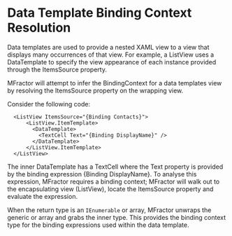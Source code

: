 # Data Template Binding Context Resolution

Data templates are used to provide a nested XAML view to a view that displays many occurrences of that view. For example, a ListView uses a DataTemplate to specify the view appearance of each instance provided through the ItemsSource property.

MFractor will attempt to infer the BindingContext for a data templates view by resolving the ItemsSource property on the wrapping view.

Consider the following code:

```
  <ListView ItemsSource="{Binding Contacts}">
      <ListView.ItemTemplate>
        <DataTemplate>
          <TextCell Text="{Binding DisplayName}" />
        </DataTemplate>
      </ListView.ItemTemplate>
  </ListView>
```

The inner DataTemplate has a TextCell where the Text property is provided by the binding expression {Binding DisplayName}. To analyse this expression, MFractor requires a binding context; MFractor will walk out to the encapsulating view (ListView), locate the ItemsSource property and evaluate the expression.

When the return type is an `IEnumerable` or array, MFractor unwraps the generic or array and grabs the inner type. This provides the binding context type for the binding expressions used within the data template.
